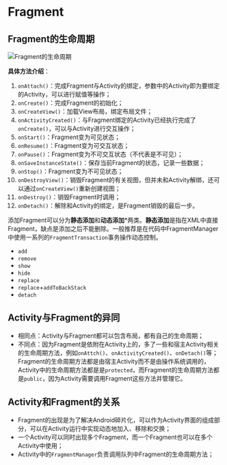 # Fragment

## Fragment的生命周期

![Fragment的生命周期](https://s1.ax1x.com/2020/05/01/JOCbOU.png)

**具体方法介绍**：

1. `onAttach()`：完成Fragment与Activity的绑定，参数中的Activity即为要绑定的Activity，可以进行赋值等操作；
2. `onCreate()`：完成Fragment的初始化；
3. `onCreateView()`：加载View布局，绑定布局文件；
4. `onActivityCreated()`：与Fragment绑定的Activity已经执行完成了`onCreate()`，可以与Activity进行交互操作；
5. `onStart()`：Fragment变为可见状态；
6. `onResume()`：Fragment变为可交互状态；
7. `onPause()`：Fragment变为不可交互状态（不代表是不可见）；
8. `onSaveInstanceState()`：保存当前Fragment的状态，记录一些数据；
9. `onStop()`：Fragment变为不可见状态；
10. `onDestroyView()`：销毁Fragment的有关视图，但并未和Activity解绑，还可以通过`onCreateView()`重新创建视图；
11. `onDestroy()`：销毁Fragment时调用；
12. `onDetach()`：解除和Activity的绑定，是Fragment销毁的最后一步。

添加Fragment可以分为**静态添加**和**动态添加***两类。**静态添加**是指在XML中直接Fragment，缺点是添加之后不能删除。一般推荐是在代码中FragmentManager中使用一系列的`FragmentTransaction`事务操作动态控制。
* `add`
* `remove`
* `show`
* `hide`
* `replace`
* `replace`+`addToBackStack`
* `detach`

## Activity与Fragment的异同

* 相同点：Activity与Fragment都可以包含布局，都有自己的生命周期；
* 不同点：因为Fragment是依附在Activity上的，多了一些和宿主Activity相关的生命周期方法，例如`onAttch()`、`onActivityCreated()`、`onDetach()`等；Fragment的生命周期方法都是由宿主Activity而不是由操作系统调用的，Activity中的生命周期方法都是是`protected`，而Fragment的生命周期方法都是`public`，因为Activity需要调用Fragment这些方法并管理它。

## Activity和Fragment的关系

* Fragment的出现是为了解决Android碎片化，可以作为Activity界面的组成部分，可以在Activity运行中实现动态地加入、移除和交换；
* 一个Activity可以同时出现多个Fragment，而一个Fragment也可以在多个Activity中使用；
* Activity中的`FragmentManager`负责调用队列中Fragment的生命周期方法；